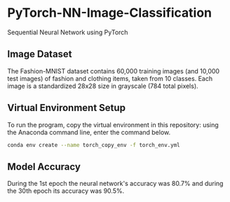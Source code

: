 # PyTorch-NN-Image-Classification
Sequential Neural Network using PyTorch

## Image Dataset
The Fashion-MNIST dataset contains 60,000 training images (and 10,000 test images) of fashion and clothing items, taken from 10 classes. Each image is a standardized 28x28 size in grayscale (784 total pixels).

## Virtual Environment Setup
To run the program, copy the virtual environment in this repository: using the Anaconda command line, enter the command below.  
```bash
conda env create --name torch_copy_env -f torch_env.yml
```

## Model Accuracy
During the 1st epoch the neural network's accuracy was 80.7% and during the 30th epoch its accuracy was 90.5%.
